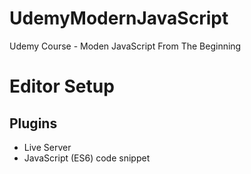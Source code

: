 # UdemyModernJavaScript
Udemy Course - Moden JavaScript From The Beginning

# Editor Setup
## Plugins

* Live Server
* JavaScript (ES6) code snippet
